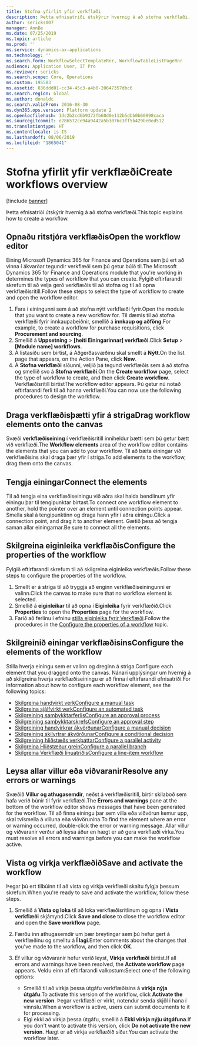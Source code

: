 ```yaml
---
title: Stofna yfirlit yfir verkflæði
description: Þetta efnisatriði útskýrir hvernig á að stofna verkflæði.
author: sericks007
manager: AnnBe
ms.date: 07/25/2019
ms.topic: article
ms.prod: ''
ms.service: dynamics-ax-applications
ms.technology: ''
ms.search.form: WorkflowSelectTemplateRnr, WorkflowTableListPageRnr
audience: Application User, IT Pro
ms.reviewer: sericks
ms.search.scope: Core, Operations
ms.custom: 195583
ms.assetid: 836ddd01-cc34-45c3-a4b0-20647357dbc6
ms.search.region: Global
ms.author: donaldc
ms.search.validFrom: 2016-08-30
ms.dyn365.ops.version: Platform update 2
ms.openlocfilehash: 1dc2b2cd6b9372fb60d0e112b5dbb0b60898caca
ms.sourcegitcommit: e286572ce94a9442a5b3076c3ff5b429be0ed512
ms.translationtype: HT
ms.contentlocale: is-IS
ms.lasthandoff: 08/06/2019
ms.locfileid: "1865041"
---
```

# <a name="create-workflows-overview"></a><span data-ttu-id="c33a0-103">Stofna yfirlit yfir verkflæði</span><span class="sxs-lookup"><span data-stu-id="c33a0-103">Create workflows overview</span></span>

[!include [banner](../includes/banner.md)]

<span data-ttu-id="c33a0-104">Þetta efnisatriði útskýrir hvernig á að stofna verkflæði.</span><span class="sxs-lookup"><span data-stu-id="c33a0-104">This topic explains how to create a workflow.</span></span>

## <a name="open-the-workflow-editor"></a><span data-ttu-id="c33a0-105">Opnaðu ritstjóra verkflæðis</span><span class="sxs-lookup"><span data-stu-id="c33a0-105">Open the workflow editor</span></span>

<span data-ttu-id="c33a0-106">Eining Microsoft Dynamics 365 for Finance and Operations sem þú ert að vinna í ákvarðar tegundir verkflæði sem þú getur búið til.</span><span class="sxs-lookup"><span data-stu-id="c33a0-106">The Microsoft Dynamics 365 for Finance and Operations module that you're working in determines the types of workflow that you can create.</span></span> <span data-ttu-id="c33a0-107">Fylgið eftirfarandi skrefum til að velja gerð verkflæðis til að stofna og til að opna verkflæðisritill.</span><span class="sxs-lookup"><span data-stu-id="c33a0-107">Follow these steps to select the type of workflow to create and open the workflow editor.</span></span>

1. <span data-ttu-id="c33a0-108">Fara í einingunni sem á að stofna nýtt verkflæði fyrir.</span><span class="sxs-lookup"><span data-stu-id="c33a0-108">Open the module that you want to create a new workflow for.</span></span> <span data-ttu-id="c33a0-109">Til dæmis til að stofna verkflæði fyrir innkaupabeiðnir, smellið á **innkaup og aðföng**.</span><span class="sxs-lookup"><span data-stu-id="c33a0-109">For example, to create a workflow for purchase requisitions, click **Procurement and sourcing**.</span></span>
2. <span data-ttu-id="c33a0-110">Smellið á **Uppsetning** &gt; **\[heiti Einingarinnar\] verkflæði**.</span><span class="sxs-lookup"><span data-stu-id="c33a0-110">Click **Setup** &gt; **\[Module name\] workflows**.</span></span>
3. <span data-ttu-id="c33a0-111">Á listasíðu sem birtist, á Aðgerðasvæðinu skal smellt á **Nýtt**.</span><span class="sxs-lookup"><span data-stu-id="c33a0-111">On the list page that appears, on the Action Pane, click **New**.</span></span>
4. <span data-ttu-id="c33a0-112">Á **Stofna verkflæði** síðunni, veljið þá tegund verkflæðis sem á að stofna og smellið svo á **Stofna verkflæði**.</span><span class="sxs-lookup"><span data-stu-id="c33a0-112">On the **Create workflow** page, select the type of workflow to create, and then click **Create workflow**.</span></span> <span data-ttu-id="c33a0-113">Verkflæðisritill birtist</span><span class="sxs-lookup"><span data-stu-id="c33a0-113">The workflow editor appears.</span></span> <span data-ttu-id="c33a0-114">Þú getur nú notað eftirfarandi ferli til að hanna verkflæði.</span><span class="sxs-lookup"><span data-stu-id="c33a0-114">You can now use the following procedures to design the workflow.</span></span>

## <a name="drag-workflow-elements-onto-the-canvas"></a><span data-ttu-id="c33a0-115">Draga verkflæðisþætti yfir á striga</span><span class="sxs-lookup"><span data-stu-id="c33a0-115">Drag workflow elements onto the canvas</span></span>

<span data-ttu-id="c33a0-116">Svæði **verkflæðiseining** í verkflæðisritill inniheldur þætti sem þú getur bætt við verkflæði.</span><span class="sxs-lookup"><span data-stu-id="c33a0-116">The **Workflow elements** area of the workflow editor contains the elements that you can add to your workflow.</span></span> <span data-ttu-id="c33a0-117">Til að bæta einingar við verkflæðisins skal draga þær yfir í striga.</span><span class="sxs-lookup"><span data-stu-id="c33a0-117">To add elements to the workflow, drag them onto the canvas.</span></span>

## <a name="connect-the-elements"></a><span data-ttu-id="c33a0-118">Tengja einingar</span><span class="sxs-lookup"><span data-stu-id="c33a0-118">Connect the elements</span></span>

<span data-ttu-id="c33a0-119">Til að tengja eina verkflæðiseiningu við aðra skal halda bendlinum yfir einingu þar til tengipunktar birtast.</span><span class="sxs-lookup"><span data-stu-id="c33a0-119">To connect one workflow element to another, hold the pointer over an element until connection points appear.</span></span> <span data-ttu-id="c33a0-120">Smella skal á tengipunktinn og draga hann yfir í aðra einingu.</span><span class="sxs-lookup"><span data-stu-id="c33a0-120">Click a connection point, and drag it to another element.</span></span> <span data-ttu-id="c33a0-121">Gætið þess að tengja saman allar einingarnar.</span><span class="sxs-lookup"><span data-stu-id="c33a0-121">Be sure to connect all the elements.</span></span>

## <a name="configure-the-properties-of-the-workflow"></a><span data-ttu-id="c33a0-122">Skilgreina eiginleika verkflæðis</span><span class="sxs-lookup"><span data-stu-id="c33a0-122">Configure the properties of the workflow</span></span>

<span data-ttu-id="c33a0-123">Fylgið eftirfarandi skrefum til að skilgreina eiginleika verkflæðis.</span><span class="sxs-lookup"><span data-stu-id="c33a0-123">Follow these steps to configure the properties of the workflow.</span></span>

1. <span data-ttu-id="c33a0-124">Smellt er á striga til að tryggja að enginn verkflæðiseiningunni er valinn.</span><span class="sxs-lookup"><span data-stu-id="c33a0-124">Click the canvas to make sure that no workflow element is selected.</span></span>
2. <span data-ttu-id="c33a0-125">Smellið á **eiginleikar** til að opna í **Eiginleika** fyrir verkflæðið.</span><span class="sxs-lookup"><span data-stu-id="c33a0-125">Click **Properties** to open the **Properties** page for the workflow.</span></span>
3. <span data-ttu-id="c33a0-126">Farið að ferlinu í efninu [stilla eiginleika fyrir Verkflæði](configure-workflow-properties.md).</span><span class="sxs-lookup"><span data-stu-id="c33a0-126">Follow the procedures in the [Configure the properties of a workflow](configure-workflow-properties.md) topic.</span></span>

## <a name="configure-the-elements-of-the-workflow"></a><span data-ttu-id="c33a0-127">Skilgreinið einingar verkflæðisins</span><span class="sxs-lookup"><span data-stu-id="c33a0-127">Configure the elements of the workflow</span></span>

<span data-ttu-id="c33a0-128">Stilla hverja einingu sem er valinn og dreginn á striga.</span><span class="sxs-lookup"><span data-stu-id="c33a0-128">Configure each element that you dragged onto the canvas.</span></span> <span data-ttu-id="c33a0-129">Nánari upplýsingar um hvernig á að skilgreina hverja verkflæðiseiningu er að finna í eftirfarandi efnisatriði.</span><span class="sxs-lookup"><span data-stu-id="c33a0-129">For information about how to configure each workflow element, see the following topics:</span></span>

- [<span data-ttu-id="c33a0-130">Skilgreina handvirkt verk</span><span class="sxs-lookup"><span data-stu-id="c33a0-130">Configure a manual task</span></span>](configure-manual-task-workflow.md)
- [<span data-ttu-id="c33a0-131">Skilgreina sjálfvirkt verk</span><span class="sxs-lookup"><span data-stu-id="c33a0-131">Configure an automated task</span></span>](configure-automated-task-workflow.md)
- [<span data-ttu-id="c33a0-132">Skilgreining samþykktarferlis</span><span class="sxs-lookup"><span data-stu-id="c33a0-132">Configure an approval process</span></span>](configure-approval-process-workflow.md)
- [<span data-ttu-id="c33a0-133">Skilgreining samþykktarskrefs</span><span class="sxs-lookup"><span data-stu-id="c33a0-133">Configure an approval step</span></span>](configure-approval-step-workflow.md)
- [<span data-ttu-id="c33a0-134">Skilgreining handvirkrar ákvörðunar</span><span class="sxs-lookup"><span data-stu-id="c33a0-134">Configure a manual decision</span></span>](configure-manual-decision-workflow.md)
- [<span data-ttu-id="c33a0-135">Skilgreining skilyrtrar ákvörðunar</span><span class="sxs-lookup"><span data-stu-id="c33a0-135">Configure a conditional decision</span></span>](configure-conditional-decision-workflow.md)
- [<span data-ttu-id="c33a0-136">Skilgreining hliðstæðs verkþáttar</span><span class="sxs-lookup"><span data-stu-id="c33a0-136">Configure a parallel activity</span></span>](configure-parallel-activity-workflow.md)
- [<span data-ttu-id="c33a0-137">Skilgreina Hliðstæður grein</span><span class="sxs-lookup"><span data-stu-id="c33a0-137">Configure a parallel branch</span></span>](configure-parallel-branch-workflow.md)
- [<span data-ttu-id="c33a0-138">Skilgreina Verkflæði línuatriðis</span><span class="sxs-lookup"><span data-stu-id="c33a0-138">Configure a line-item workflow</span></span>](configure-line-item-workflow.md)

## <a name="resolve-any-errors-or-warnings"></a><span data-ttu-id="c33a0-139">Leysa allar villur eða viðvaranir</span><span class="sxs-lookup"><span data-stu-id="c33a0-139">Resolve any errors or warnings</span></span>

<span data-ttu-id="c33a0-140">Svæðið **Villur og athugasemdir**, neðst á verkflæðisritill, birtir skilaboð sem hafa verið búnir til fyrir verkflæði.</span><span class="sxs-lookup"><span data-stu-id="c33a0-140">The **Errors and warnings** pane at the bottom of the workflow editor shows messages that have been generated for the workflow.</span></span> <span data-ttu-id="c33a0-141">Til að finna einingu þar sem villa eða viðvörun kemur upp, skal tvísmella á villuna eða viðvörunina.</span><span class="sxs-lookup"><span data-stu-id="c33a0-141">To find the element where an error or warning occurred, double-click the error or warning message.</span></span> <span data-ttu-id="c33a0-142">Allar villur og viðvaranir verður að leysa áður en hægt er að gera verkflæði virka.</span><span class="sxs-lookup"><span data-stu-id="c33a0-142">You must resolve all errors and warnings before you can make the workflow active.</span></span>

## <a name="save-and-activate-the-workflow"></a><span data-ttu-id="c33a0-143">Vista og virkja verkflæðið</span><span class="sxs-lookup"><span data-stu-id="c33a0-143">Save and activate the workflow</span></span>

<span data-ttu-id="c33a0-144">Þegar þú ert tilbúinn til að vista og virkja verkflæði skaltu fylgja þessum skrefum.</span><span class="sxs-lookup"><span data-stu-id="c33a0-144">When you're ready to save and activate the workflow, follow these steps.</span></span>

1. <span data-ttu-id="c33a0-145">Smellið á **Vista og loka** til að loka verkflæðisritlinum og opna í **Vista verkflæði** skjámynd.</span><span class="sxs-lookup"><span data-stu-id="c33a0-145">Click **Save and close** to close the workflow editor and open the **Save workflow** page.</span></span>
2. <span data-ttu-id="c33a0-146">Færðu inn athugasemdir um þær breytingar sem þú hefur gert á verkflæðinu og smelltu á **Í lagi**.</span><span class="sxs-lookup"><span data-stu-id="c33a0-146">Enter comments about the changes that you've made to the workflow, and then click **OK**.</span></span>
3. <span data-ttu-id="c33a0-147">Ef villur og viðvaranir hefur verið leyst, **Virkja verkflæði** birtist.</span><span class="sxs-lookup"><span data-stu-id="c33a0-147">If all errors and warnings have been resolved, the **Activate workflow** page appears.</span></span> <span data-ttu-id="c33a0-148">Veldu einn af eftirfarandi valkostum:</span><span class="sxs-lookup"><span data-stu-id="c33a0-148">Select one of the following options:</span></span>

    - <span data-ttu-id="c33a0-149">Smellið til að virkja þessa útgáfu verkflæðisins á **virkja nýja útgáfu**.</span><span class="sxs-lookup"><span data-stu-id="c33a0-149">To activate this version of the workflow, click **Activate the new version**.</span></span> <span data-ttu-id="c33a0-150">Þegar verkflæði er virkt, notendur senda skjöl í hana í vinnslu.</span><span class="sxs-lookup"><span data-stu-id="c33a0-150">When a workflow is active, users can submit documents to it for processing.</span></span>
    - <span data-ttu-id="c33a0-151">Eigi ekki að virkja þessa útgáfu, smellið á **Ekki virkja nýju útgáfuna**.</span><span class="sxs-lookup"><span data-stu-id="c33a0-151">If you don't want to activate this version, click **Do not activate the new version**.</span></span> <span data-ttu-id="c33a0-152">Hægt er að virkja verkflæðið síðar.</span><span class="sxs-lookup"><span data-stu-id="c33a0-152">You can activate the workflow later.</span></span>
